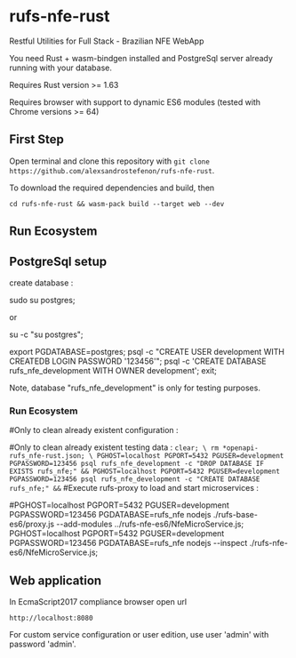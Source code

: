 # rufs-nfe-rust

Restful Utilities for Full Stack - Brazilian NFE WebApp

You need Rust + wasm-bindgen installed and PostgreSql server already running with your database.

Requires Rust version >= 1.63

Requires browser with support to dynamic ES6 modules (tested with Chrome versions >= 64)

## First Step

Open terminal and clone this repository with `git clone https://github.com/alexsandrostefenon/rufs-nfe-rust`.

To download the required dependencies and build, then

`cd rufs-nfe-rust && wasm-pack build --target web --dev` 

## Run Ecosystem

## PostgreSql setup

create database :

sudo su postgres;

or

su -c "su postgres";

export PGDATABASE=postgres;
psql -c "CREATE USER development WITH CREATEDB LOGIN PASSWORD '123456'";
psql -c 'CREATE DATABASE rufs_nfe_development WITH OWNER development';
exit;

Note, database "rufs_nfe_development" is only for testing purposes.

### Run Ecosystem

#Only to clean already existent configuration :


#Only to clean already existent testing data :
`
clear; \
rm *openapi-rufs_nfe-rust.json; \
PGHOST=localhost PGPORT=5432 PGUSER=development PGPASSWORD=123456 psql rufs_nfe_development -c "DROP DATABASE IF EXISTS rufs_nfe;" &&
PGHOST=localhost PGPORT=5432 PGUSER=development PGPASSWORD=123456 psql rufs_nfe_development -c "CREATE DATABASE rufs_nfe;" &&
`
#Execute rufs-proxy to load and start microservices :

#PGHOST=localhost PGPORT=5432 PGUSER=development PGPASSWORD=123456 PGDATABASE=rufs_nfe nodejs ./rufs-base-es6/proxy.js --add-modules ../rufs-nfe-es6/NfeMicroService.js;
PGHOST=localhost PGPORT=5432 PGUSER=development PGPASSWORD=123456 PGDATABASE=rufs_nfe nodejs --inspect ./rufs-nfe-es6/NfeMicroService.js;

## Web application

In EcmaScript2017 compliance browser open url

`http://localhost:8080`

For custom service configuration or user edition, use user 'admin' with password 'admin'.
